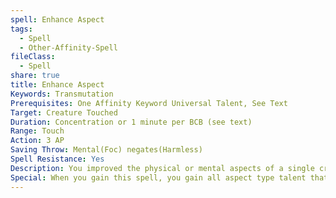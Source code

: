```yaml
---
spell: Enhance Aspect
tags:
  - Spell
  - Other-Affinity-Spell
fileClass:
  - Spell
share: true
title: Enhance Aspect
Keywords: Transmutation
Prerequisites: One Affinity Keyword Universal Talent, See Text
Target: Creature Touched
Duration: Concentration or 1 minute per BCB (see text)
Range: Touch
Action: 3 AP
Saving Throw: Mental(Foc) negates(Harmless)
Spell Resistance: Yes
Description: You improved the physical or mental aspects of a single creature, granting them enhanced capabilities for a short time. Additional effects, saving throws, and details are determined by the aspect type talent applied to this spell when casting. The spell lasts for as long as you concentrate on it, but you may spend a spell point to allow it to continue without concentration for 1 minute per BCB.
Special: When you gain this spell, you gain all aspect type talent that you qualify for (if you do not qualify for any aspect type talents you cannot select this spell). For the purposes of prepared casters this spell does not take a slot to prepare, but also cannot be used without an aspect type talent prepared, aspect type talents take up slots as normal.
---
```



